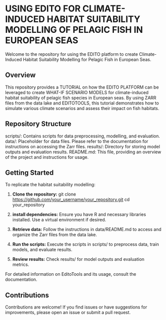 # USING EDITO FOR CLIMATE-INDUCED HABITAT SUITABILITY MODELLING OF PELAGIC FISH IN EUROPEAN SEAS
Welcome to the repository for using the EDITO platform to create Climate-Induced Habitat Suitability Modelling for Pelagic Fish in European Seas.

## **Overview**
This repository provides a TUTORIAL on how the EDITO PLATFORM can be leveraged to create WHAT-IF SCENARIO MODELS for climate-induced habitat suitability of pelagic fish species in European seas. By using ZARR files from the data lake and EDITOTOOLS, this tutorial demonstrates how to simulate various climate scenarios and assess their impact on fish habitats.

## **Repository Structure**
scripts/: Contains scripts for data preprocessing, modelling, and evaluation.
data/: Placeholder for data files. Please refer to the documentation for instructions on accessing the Zarr files.
results/: Directory for storing model outputs and evaluation results.
README.md: This file, providing an overview of the project and instructions for usage.

## **Getting Started**
To replicate the habitat suitability modelling:
1. **Clone the repository:**
   git clone https://github.com/your_username/your_repository.git
cd your_repository
2. **install dependencies:** Ensure you have R and necessary libraries installed. Use a virtual environment if desired.

3. **Retrieve data:** Follow the instructions in data/README.md to access and organize the Zarr files from the data lake.

4. **Run the scripts:** Execute the scripts in scripts/ to preprocess data, train models, and evaluate results.

5. **Review results:** Check results/ for model outputs and evaluation metrics.

For detailed information on EditoTools and its usage, consult the documentation.

## **Contributions**
Contributions are welcome! If you find issues or have suggestions for improvements, please open an issue or submit a pull request.
